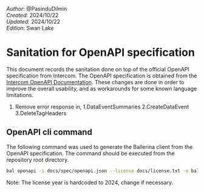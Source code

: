 _Author_:  @PasinduDilmin\
_Created_: 2024/10/22\
_Updated_: 2024/10/22\
_Edition_: Swan Lake

# Sanitation for OpenAPI specification

This document records the sanitation done on top of the official OpenAPI specification from Intercom. 
The OpenAPI specification is obtained from the [Intercom OpenAPI Documentation](https://github.com/intercom/Intercom-OpenAPI).
These changes are done in order to improve the overall usability, and as workarounds for some known language limitations.


1. Remove error response in, 
  1.DataEventSummaries
  2.CreateDataEvent
  3.DeleteTagHeaders
 

## OpenAPI cli command

The following command was used to generate the Ballerina client from the OpenAPI specification. The command should be executed from the repository root directory.

```bash
bal openapi -i docs/spec/openapi.json --license docs/license.txt -o ballerina --use-sanitized-oas
```
Note: The license year is hardcoded to 2024, change if necessary.
